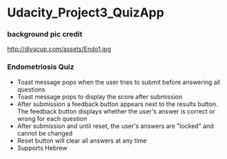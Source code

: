 # Udacity_Project3_QuizApp

### background pic credit 
http://divacup.com/assets/Endo1.jpg

### Endometriosis Quiz
+ Toast message pops when the user tries to submit before answering all questions
+ Toast message pops to display the score after submission
+ After submission a feedback button appears next to the results button. The feedback button displays whether the user's answer is correct or wrong  for each question 
+ After submission and until reset, the user's answers are "locked" and cannot be changed
+ Reset button will clear all answers at any time
+ Supports Hebrew
